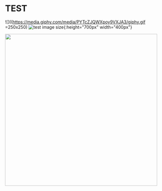 # TEST
![]((https://media.giphy.com/media/PYTcZJQWXpoy9VXJA3/giphy.gif =250x250)
![test image size](https://media.giphy.com/media/PYTcZJQWXpoy9VXJA3/giphy.gif){:height="700px" width="400px"}

<img src="https://media.giphy.com/media/PYTcZJQWXpoy9VXJA3/giphy.gif" width="500" height="500">
